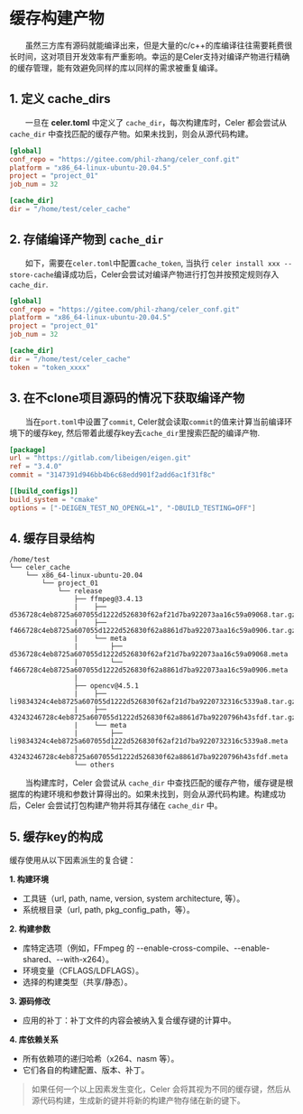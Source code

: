 # 缓存构建产物

&emsp;&emsp;虽然三方库有源码就能编译出来，但是大量的c/c++的库编译往往需要耗费很长时间，这对项目开发效率有严重影响。幸运的是Celer支持对编译产物进行精确的缓存管理，能有效避免同样的库以同样的需求被重复编译。

## 1. 定义 **cache_dirs**

&emsp;&emsp;一旦在 **celer.toml** 中定义了 `cache_dir`，每次构建库时，Celer 都会尝试从 `cache_dir` 中查找匹配的缓存产物。如果未找到，则会从源代码构建。

```toml
[global]
conf_repo = "https://gitee.com/phil-zhang/celer_conf.git"
platform = "x86_64-linux-ubuntu-20.04.5"
project = "project_01"
job_num = 32

[cache_dir]
dir = "/home/test/celer_cache"
```

## 2. 存储编译产物到 `cache_dir`

&emsp;&emsp;如下，需要在`celer.toml`中配置`cache_token`, 当执行 `celer install xxx --store-cache`编译成功后，Celer会尝试对编译产物进行打包并按预定规则存入 `cache_dir`.

```toml
[global]
conf_repo = "https://gitee.com/phil-zhang/celer_conf.git"
platform = "x86_64-linux-ubuntu-20.04.5"
project = "project_01"
job_num = 32

[cache_dir]
dir = "/home/test/celer_cache"
token = "token_xxxx"
```

## 3. 在不clone项目源码的情况下获取编译产物

&emsp;&emsp;当在`port.toml`中设置了`commit`, Celer就会读取`commit`的值来计算当前编译环境下的缓存key, 然后带着此缓存key去`cache_dir`里搜索匹配的编译产物.

```toml
[package]
url = "https://gitlab.com/libeigen/eigen.git"
ref = "3.4.0"
commit = "3147391d946bb4b6c68edd901f2add6ac1f31f8c"

[[build_configs]]
build_system = "cmake"
options = ["-DEIGEN_TEST_NO_OPENGL=1", "-DBUILD_TESTING=OFF"]
```

## 4. 缓存目录结构

```shell
/home/test
└── celer_cache
    └── x86_64-linux-ubuntu-20.04
        └── project_01
            └── release
                ├── ffmpeg@3.4.13
                |    ├── d536728c4eb8725a607055d1222d526830f62af21d7ba922073aa16c59a09068.tar.gz
                |    ├── f466728c4eb8725a607055d1222d526830f62a8861d7ba922073aa16c59a0906.tar.gz
                |    └── meta
                |        ├── d536728c4eb8725a607055d1222d526830f62af21d7ba922073aa16c59a09068.meta
                |        └── f466728c4eb8725a607055d1222d526830f62a8861d7ba922073aa16c59a0906.meta
                |    
                ├── opencv@4.5.1
                |    ├── li9834324c4eb8725a607055d1222d526830f62af21d7ba9220732316c5339a8.tar.gz
                |    ├── 43243246728c4eb8725a607055d1222d526830f62a8861d7ba9220796h43sfdf.tar.gz
                |    └── meta
                |        ├── li9834324c4eb8725a607055d1222d526830f62af21d7ba9220732316c5339a8.meta
                |        └── 43243246728c4eb8725a607055d1222d526830f62a8861d7ba9220796h43sfdf.meta
                └── others
```

&emsp;&emsp;当构建库时，Celer 会尝试从 `cache_dir` 中查找匹配的缓存产物，缓存键是根据库的构建环境和参数计算得出的。如果未找到，则会从源代码构建。构建成功后，Celer 会尝试打包构建产物并将其存储在 `cache_dir` 中。

## 5. 缓存key的构成

缓存使用从以下因素派生的复合键：

**1. 构建环境**

- 工具链（url, path, name, version, system architecture, 等）。
- 系统根目录（url, path, pkg_config_path，等）。

**2. 构建参数**

- 库特定选项（例如，FFmpeg 的 --enable-cross-compile、--enable-shared、--with-x264）。
- 环境变量（CFLAGS/LDFLAGS）。
- 选择的构建类型（共享/静态）。

**3. 源码修改**

- 应用的补丁：补丁文件的内容会被纳入复合缓存键的计算中。

**4. 库依赖关系**

- 所有依赖项的递归哈希（x264、nasm 等）。
- 它们各自的构建配置、版本、补丁。

>如果任何一个以上因素发生变化，Celer 会将其视为不同的缓存键，然后从源代码构建，生成新的键并将新的构建产物存储在新的键下。
